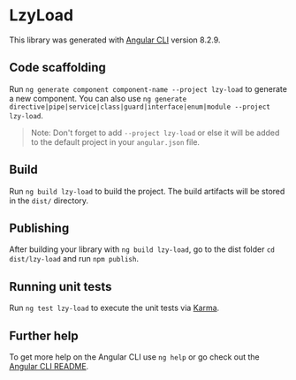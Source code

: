 # LzyLoad

This library was generated with [Angular CLI](https://github.com/angular/angular-cli) version 8.2.9.

## Code scaffolding

Run `ng generate component component-name --project lzy-load` to generate a new component. You can also use `ng generate directive|pipe|service|class|guard|interface|enum|module --project lzy-load`.
> Note: Don't forget to add `--project lzy-load` or else it will be added to the default project in your `angular.json` file. 

## Build

Run `ng build lzy-load` to build the project. The build artifacts will be stored in the `dist/` directory.

## Publishing

After building your library with `ng build lzy-load`, go to the dist folder `cd dist/lzy-load` and run `npm publish`.

## Running unit tests

Run `ng test lzy-load` to execute the unit tests via [Karma](https://karma-runner.github.io).

## Further help

To get more help on the Angular CLI use `ng help` or go check out the [Angular CLI README](https://github.com/angular/angular-cli/blob/master/README.md).
